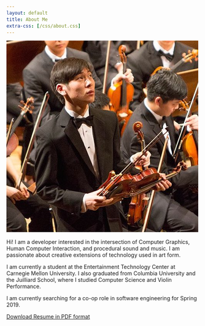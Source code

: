 ```yaml
---
layout: default
title: About Me
extra-css: [/css/about.css]
---
```


<article>
	<section id="blurb">
		<img src="/img/yujin-bartok-hall.jpg">
		<div id="about">
			<p>
			Hi! I am a developer interested in the intersection of Computer Graphics, Human Computer Interaction, and procedural sound and music. I am passionate about creative extensions of technology used in art form.
			</p>
			<p>
			I am currently a student at the Entertainment Technology
			Center at Carnegie Mellon University. I also graduated from Columbia
			University and the Juilliard School, where I studied Computer Science
			and Violin Performance.
			</p>
			<p>
			I am currently searching for a co-op role in software engineering for Spring 2019.
			</p>
			<p>
				<a href='/downloads/yujin_resume_technical.pdf'>Download Resume in PDF format</a>
			</p>
		</div>
	</section>
</article>

